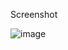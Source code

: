 Screenshot 

![image](https://github.com/user-attachments/assets/7e7c0173-fb3a-4741-9809-efbc741d7fe8)
